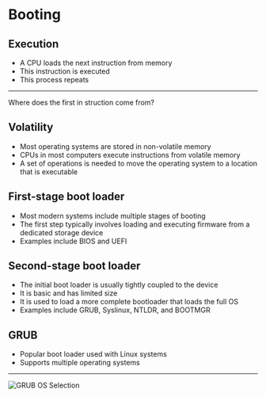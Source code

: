 Booting
=======

Execution
---------

- A CPU loads the next instruction from memory
- This instruction is executed
- This process repeats

---

Where does the first in struction come from?

Volatility
----------

- Most operating systems are stored in non-volatile memory
- CPUs in most computers execute instructions from volatile memory
- A set of operations is needed to move the operating system to a location that is executable

First-stage boot loader
-----------------------

- Most modern systems include multiple stages of booting
- The first step typically involves loading and executing firmware from a dedicated storage device
- Examples include BIOS and UEFI

Second-stage boot loader
------------------------

- The initial boot loader is usually tightly coupled to the device
- It is basic and has limited size
- It is used to load a more complete bootloader that loads the full OS
- Examples include GRUB, Syslinux, NTLDR, and BOOTMGR

GRUB
----

- Popular boot loader used with Linux systems
- Supports multiple operating systems

---

![GRUB OS Selection](https://upload.wikimedia.org/wikipedia/commons/4/48/Debian_Unstable_GRUB2_%282015%29.png)
